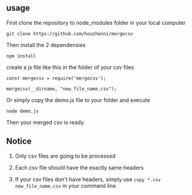 ## usage

First clone the repository to node_modules folder in your local computer

	git clone https://github.com/houzhenni/mergecsv
	
Then install the 2 dependensies

	npm install

create a js file like this in the folder of your csv files

	const mergecsv = require('mergecsv');

	mergecsv(__dirname, "new_file_name.csv");

Or simply copy the demo.js file to your folder and execute

	node demo.js

Then your merged csv is ready.

## Notice

1. Only csv files are going to be processed

2. Each csv file should have the exactly same headers

3. If your csv files don't have headers, simply use `copy *.csv new_file_name.csv` in your command line
